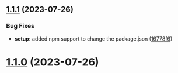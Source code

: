 ## [1.1.1](https://github.com/Sners03/management_of_clans/compare/1.1.0...1.1.1) (2023-07-26)


### Bug Fixes

* **setup:** added npm support to change the package.json ([16778f6](https://github.com/Sners03/management_of_clans/commit/16778f69e98eb73dd80cde6931ca7257f65ad88d))

# [1.1.0](https://github.com/Sners03/management_of_clans/compare/v1.0.0...1.1.0) (2023-07-26)
